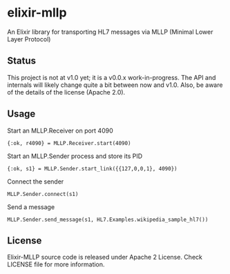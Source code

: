 # elixir-mllp

An Elixir library for transporting HL7 messages via MLLP (Minimal Lower Layer Protocol)

## Status

This project is not at v1.0 yet; it is a v0.0.x work-in-progress. The API and internals will likely change quite a bit between now and v1.0. Also, be aware of the details of the license (Apache 2.0).

## Usage

Start an MLLP.Receiver on port 4090 
```
{:ok, r4090} = MLLP.Receiver.start(4090)
```

Start an MLLP.Sender process and store its PID
```
{:ok, s1} = MLLP.Sender.start_link({{127,0,0,1}, 4090})
```

Connect the sender
```
MLLP.Sender.connect(s1)
```

Send a message
```
MLLP.Sender.send_message(s1, HL7.Examples.wikipedia_sample_hl7())
```

## License
Elixir-MLLP source code is released under Apache 2 License. Check LICENSE file for more information.